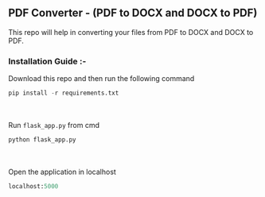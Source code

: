 ## PDF Converter - (PDF to DOCX and DOCX to PDF)

This repo will help in converting your files from PDF to DOCX and DOCX to PDF.

### Installation Guide :-

Download this repo and then run the following command

```python
pip install -r requirements.txt
```
<br /><br />
Run `flask_app.py` from cmd
```python
python flask_app.py
```
<br /><br />
Open the application in localhost
```python
localhost:5000
```
